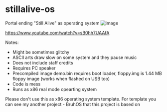 # stillalive-os
Portal ending "Still Alive" as operating system
![image](https://user-images.githubusercontent.com/104389805/210117492-dd44cddb-3780-4c4e-9c47-db19438f8243.png)

https://www.youtube.com/watch?v=sB0hh7UAAfA

Notes:
- Might be sometimes glitchy
- ASCII arts draw slow on some system and they pause music
- Does not include staff credits
- Requires PC speaker
- Precompiled image demo.bin requires boot loader, floppy.img is 1.44 MB floppy image (works when flashed on USB too)
- Code is mess
- Runs as x86 real mode opearting system

Please don't use this as x86 operating system template. For template you can see my another project - BruhOS that this project is based on 
